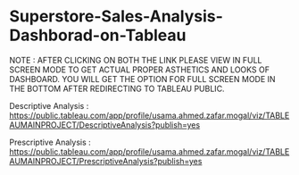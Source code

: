 # Superstore-Sales-Analysis-Dashborad-on-Tableau
NOTE : AFTER CLICKING ON BOTH THE LINK PLEASE VIEW IN FULL SCREEN MODE TO GET ACTUAL PROPER ASTHETICS AND LOOKS OF DASHBOARD. YOU WILL GET THE OPTION FOR FULL SCREEN MODE IN THE BOTTOM AFTER REDIRECTING TO TABLEAU PUBLIC.

Descriptive Analysis : https://public.tableau.com/app/profile/usama.ahmed.zafar.mogal/viz/TABLEAUMAINPROJECT/DescriptiveAnalysis?publish=yes

Prescriptive Analysis : https://public.tableau.com/app/profile/usama.ahmed.zafar.mogal/viz/TABLEAUMAINPROJECT/PrescriptiveAnalysis?publish=yes
